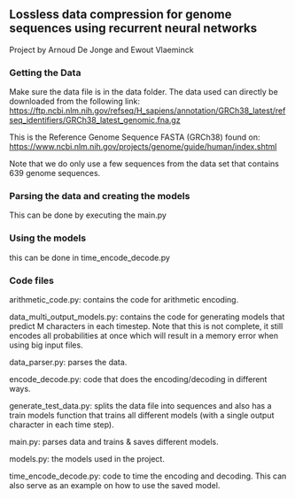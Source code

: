 ## Lossless data compression for genome sequences using recurrent neural networks

Project by Arnoud De Jonge and Ewout Vlaeminck

### Getting the Data

Make sure the data file is in the data folder. The data used can directly be downloaded from the following link: https://ftp.ncbi.nlm.nih.gov/refseq/H_sapiens/annotation/GRCh38_latest/refseq_identifiers/GRCh38_latest_genomic.fna.gz

This is the Reference Genome Sequence FASTA (GRCh38) found on: https://www.ncbi.nlm.nih.gov/projects/genome/guide/human/index.shtml

Note that we do only use a few sequences from the data set that contains 639 genome sequences.

### Parsing the data and creating the models
This can be done by executing the main.py

### Using the models

this can be done in time_encode_decode.py

### Code files
arithmetic_code.py: contains the code for arithmetic encoding.

data_multi_output_models.py: contains the code for generating models that predict M characters in each timestep. 
Note that this is not complete, it still encodes all probabilities at once which will result in a memory error when using big input files.

data_parser.py: parses the data.

encode_decode.py: code that does the encoding/decoding in different ways.

generate_test_data.py: splits the data file into sequences and also has a train models function that trains all different models (with a single output character in each time step).

main.py: parses data and trains & saves different models.

models.py: the models used in the project.

time_encode_decode.py: code to time the encoding and decoding. This can also serve as an example on how to use the saved model.
